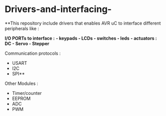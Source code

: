 # Drivers-and-interfacing-
**This repository include drivers that enables AVR uC to interface different peripherals like :

**I/O PORTs to interface :**
**- keypads - LCDs - switches - leds** 
**- actuators : DC - Servo - Stepper** 

Communication protocols : 
- USART
- I2C 
- SPI** 

Other Modules : 
- Timer/counter 
- EEPROM 
- ADC 
- PWM 











